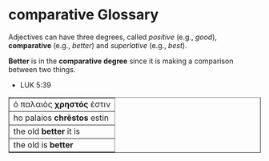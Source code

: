 # comparative Glossary

Adjectives can have three degrees, called *positive* (e.g., *good*), **comparative** (e.g., *better*) and *superlative* (e.g., *best*).

**Better** is in the **comparative degree** since it is making a comparison between two things.

* LUK 5:39
<table border="1" class="docutils">
<colgroup>
<col width="100%" />
</colgroup>
<tbody valign="top">
<tr class="row-odd"><td>ὁ παλαιὸς <b>χρηστός</b> ἐστιν</td>
</tr>
<tr class="row-even"><td>ho palaios <b>chrēstos</b> estin</td>
</tr>
<tr class="row-odd"><td> the old <b>better</b> it is</td>
</tr>
<tr class="row-even"><td>the old is <b>better</b></td>
</tr>
</tbody>
</table>